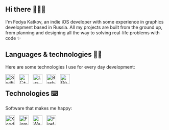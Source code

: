 ## Hi there 🏄🏻‍♂️

I'm Fedya Katkov, an indie iOS developer with some experience in graphics development based in Russia. All my projects are built from the ground up, from planning and designing all the way to solving real-life problems with code ✨

## Languages & technologies 🧑‍💻

Here are some technologies I use for every day development:

<img align="left" alt="Swift" width="30" height="30" style="padding-right: 10px;" src="https://cdn.simpleicons.org/swift/f05138" />
<img align="left" alt="C++" width="30" height="30" style="padding-right: 10px;" src="https://cdn.simpleicons.org/cplusplus/00599c" />
<img align="left" alt="Lua" width="30" height="30" style="padding-right: 10px;" src="https://cdn.simpleicons.org/lua/2c2d72" />
<img align="left" alt="Bash" width="30" height="30" style="padding-right: 10px;" src="https://cdn.simpleicons.org/gnubash/4eaa25" />
<img align="left" alt="Google Gemini" width="30" height="30" style="padding-right: 10px;" src="https://cdn.simpleicons.org/googlegemini/8e75b2" />
<br />

## Technologies ⌨️

Software that makes me happy:

<img align="left" alt="Xcode" style="padding-right: 10px;" width="30" height="30" src="https://cdn.jsdelivr.net/npm/simple-icons@v14/icons/xcode.svg" />
<img align="left" alt="Figma" style="padding-right: 10px;" width="30" height="30" src="https://cdn.jsdelivr.net/npm/simple-icons@v14/icons/figma.svg" />
<img align="left" alt="Warp" style="padding-right: 10px;" width="30" height="30" src="https://cdn.jsdelivr.net/npm/simple-icons@v14/icons/warp.svg" />
<img align="left" alt="Firefox" style="padding-right: 10px;" width="30" height="30" src="https://cdn.jsdelivr.net/npm/simple-icons@v14/icons/firefoxbrowser.svg" />
